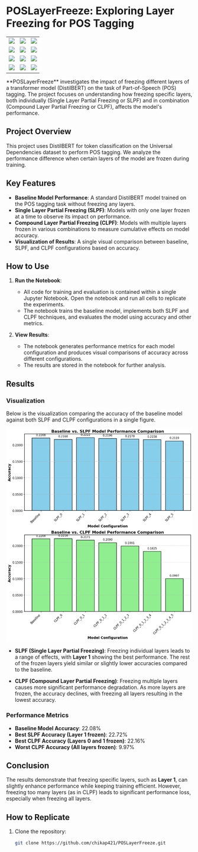 # POSLayerFreeze: Exploring Layer Freezing for POS Tagging

<table>
  <tr>
    <td><img src="https://img.shields.io/badge/🐍%20Python-3670A0?style=for-the-badge&logo=python&logoColor=ffdd54" /></td>
    <td><img src="https://img.shields.io/badge/🔥%20PyTorch-EE4C2C?style=for-the-badge&logo=PyTorch&logoColor=white" /></td>
    <td><img src="https://img.shields.io/badge/🤗%20Hugging%20Face-yellow?style=for-the-badge&logo=huggingface&logoColor=white" /></td>
  </tr>
  <tr>
    <td><img src="https://img.shields.io/badge/📓%20Jupyter-F37626?style=for-the-badge&logo=jupyter&logoColor=white" /></td>
    <td><img src="https://img.shields.io/badge/🤖%20Transformers-49BDF2?style=for-the-badge&logo=transformers&logoColor=white" /></td>
    <td><img src="https://img.shields.io/badge/🐙%20GitHub-181717?style=for-the-badge&logo=github&logoColor=white" /></td>
  </tr>
  <tr>
    <td><img src="https://img.shields.io/badge/📊%20SeqEval-blue?style=for-the-badge&logo=chartdotjs&logoColor=white" /></td>
    <td><img src="https://img.shields.io/badge/🚀%20Accelerate-green?style=for-the-badge&logo=accelerate&logoColor=white" /></td>
    <td><img src="https://img.shields.io/badge/💬%20NLP-red?style=for-the-badge&logo=nlp&logoColor=white" /></td>
  </tr>
  <tr>
    <td><img src="https://img.shields.io/badge/📊%20Data%20Science-blue?style=for-the-badge&logo=datascience&logoColor=white" /></td>
    <td><img src="https://img.shields.io/badge/⚙️%20Machine%20Learning-lightgrey?style=for-the-badge&logo=machinelearning&logoColor=white" /></td>
    <td><img src="https://img.shields.io/badge/🧠%20AI-black?style=for-the-badge&logo=artificialintelligence&logoColor=white" /></td>
  </tr>
</table>
**POSLayerFreeze** investigates the impact of freezing different layers of a transformer model (DistilBERT) on the task of Part-of-Speech (POS) tagging. The project focuses on understanding how freezing specific layers, both individually (Single Layer Partial Freezing or SLPF) and in combination (Compound Layer Partial Freezing or CLPF), affects the model's performance.


## Project Overview

This project uses DistilBERT for token classification on the Universal Dependencies dataset to perform POS tagging. We analyze the performance difference when certain layers of the model are frozen during training.

## Key Features
- **Baseline Model Performance**: A standard DistilBERT model trained on the POS tagging task without freezing any layers.
- **Single Layer Partial Freezing (SLPF)**: Models with only one layer frozen at a time to observe its impact on performance.
- **Compound Layer Partial Freezing (CLPF)**: Models with multiple layers frozen in various combinations to measure cumulative effects on model accuracy.
- **Visualization of Results**: A single visual comparison between baseline, SLPF, and CLPF configurations based on accuracy.

## How to Use

1. **Run the Notebook**:
   - All code for training and evaluation is contained within a single Jupyter Notebook. Open the notebook and run all cells to replicate the experiments.
   - The notebook trains the baseline model, implements both SLPF and CLPF techniques, and evaluates the model using accuracy and other metrics.

2. **View Results**:
   - The notebook generates performance metrics for each model configuration and produces visual comparisons of accuracy across different configurations.
   - The results are stored in the notebook for further analysis.

## Results

### Visualization
Below is the visualization comparing the accuracy of the baseline model against both SLPF and CLPF configurations in a single figure.

![Model Performance (SLPF & CLPF)](result.png)

- **SLPF (Single Layer Partial Freezing)**: Freezing individual layers leads to a range of effects, with **Layer 1** showing the best performance. The rest of the frozen layers yield similar or slightly lower accuracies compared to the baseline.
  
- **CLPF (Compound Layer Partial Freezing)**: Freezing multiple layers causes more significant performance degradation. As more layers are frozen, the accuracy declines, with freezing all layers resulting in the lowest accuracy.

### Performance Metrics

- **Baseline Model Accuracy**: 22.08%
- **Best SLPF Accuracy (Layer 1 frozen)**: 22.72%
- **Best CLPF Accuracy (Layers 0 and 1 frozen)**: 22.16%
- **Worst CLPF Accuracy (All layers frozen)**: 9.97%

## Conclusion

The results demonstrate that freezing specific layers, such as **Layer 1**, can slightly enhance performance while keeping training efficient. However, freezing too many layers (as in CLPF) leads to significant performance loss, especially when freezing all layers.

## How to Replicate

1. Clone the repository:
   ```bash
   git clone https://github.com/chikap421/POSLayerFreeze.git
